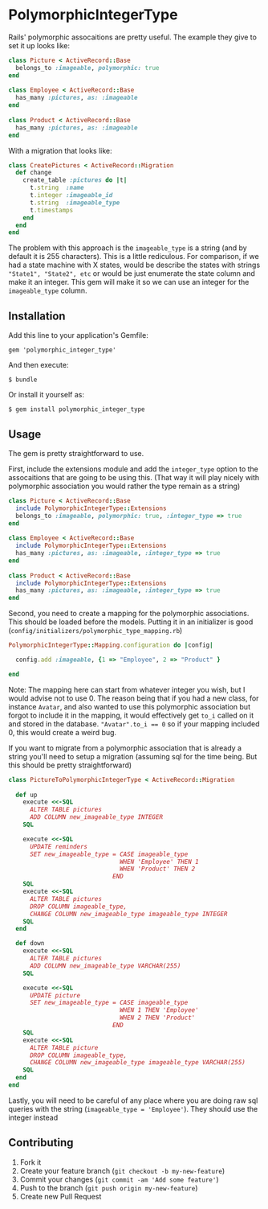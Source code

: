 # PolymorphicIntegerType

Rails' polymorphic assocaitions are pretty useful. The example they give to set it up looks like:
```ruby
class Picture < ActiveRecord::Base
  belongs_to :imageable, polymorphic: true
end
 
class Employee < ActiveRecord::Base
  has_many :pictures, as: :imageable
end
 
class Product < ActiveRecord::Base
  has_many :pictures, as: :imageable
end
```

With a migration that looks like:
```ruby
class CreatePictures < ActiveRecord::Migration
  def change
    create_table :pictures do |t|
      t.string  :name
      t.integer :imageable_id
      t.string  :imageable_type
      t.timestamps
    end
  end
end
```

The problem with this approach is the `imageable_type` is a string (and by default it is 255 characters). This is a little rediculous. For comparison, if we had a state machine with X states, would be describe the states with strings `"State1", "State2", etc` or would be just enumerate the state column and make it an integer. This gem will make it so we can use an integer for the `imageable_type` column. 

## Installation

Add this line to your application's Gemfile:

    gem 'polymorphic_integer_type'

And then execute:

    $ bundle

Or install it yourself as:

    $ gem install polymorphic_integer_type

## Usage

The gem is pretty straightforward to use.

First, include the extensions module and add the `integer_type`  option to the assocaitions that are going to be using this. (That way it will play nicely with polymorphic association you would rather the type remain as a string)
```ruby
class Picture < ActiveRecord::Base
  include PolymorphicIntegerType::Extensions
  belongs_to :imageable, polymorphic: true, :integer_type => true
end
 
class Employee < ActiveRecord::Base
  include PolymorphicIntegerType::Extensions
  has_many :pictures, as: :imageable, :integer_type => true
end
 
class Product < ActiveRecord::Base
  include PolymorphicIntegerType::Extensions
  has_many :pictures, as: :imageable, :integer_type => true
end
```

Second, you need to create a mapping for the polymorphic associations. This should be loaded before the models. Putting it in an initializer is good (`config/initializers/polymorphic_type_mapping.rb`)
```ruby
PolymorphicIntegerType::Mapping.configuration do |config|

  config.add :imageable, {1 => "Employee", 2 => "Product" }  	

end 
```

Note: The mapping here can start from whatever integer you wish, but I would advise not to use 0. The reason being that if you had a new class, for instance `Avatar`, and also wanted to use this polymorphic association but forgot to include it in the mapping, it would effectively get `to_i` called on it and stored in the database. `"Avatar".to_i == 0` so if your mapping included 0, this would create a weird bug. 

If you want to migrate from a polymorphic association that is already a string you'll need to setup a migration (assuming sql for the time being. But this should be pretty straightforward)
```ruby
class PictureToPolymorphicIntegerType < ActiveRecord::Migration
  
  def up
    execute <<-SQL
      ALTER TABLE pictures
      ADD COLUMN new_imageable_type INTEGER
    SQL

    execute <<-SQL
      UPDATE reminders
      SET new_imageable_type = CASE imageable_type
                               WHEN 'Employee' THEN 1
                               WHEN 'Product' THEN 2
                             END
    SQL
    execute <<-SQL
      ALTER TABLE pictures
      DROP COLUMN imageable_type,
      CHANGE COLUMN new_imageable_type imageable_type INTEGER
    SQL
  end

  def down
    execute <<-SQL
      ALTER TABLE pictures
      ADD COLUMN new_imageable_type VARCHAR(255)
    SQL

    execute <<-SQL
      UPDATE picture
      SET new_imageable_type = CASE imageable_type
                               WHEN 1 THEN 'Employee'
                               WHEN 2 THEN 'Product'
                             END
    SQL
    execute <<-SQL
      ALTER TABLE picture
      DROP COLUMN imageable_type,
      CHANGE COLUMN new_imageable_type imageable_type VARCHAR(255)
    SQL
  end
end
```

Lastly, you will need to be careful of any place where you are doing raw sql queries with the string (`imageable_type = 'Employee'`). They should use the integer instead
  


## Contributing

1. Fork it
2. Create your feature branch (`git checkout -b my-new-feature`)
3. Commit your changes (`git commit -am 'Add some feature'`)
4. Push to the branch (`git push origin my-new-feature`)
5. Create new Pull Request
